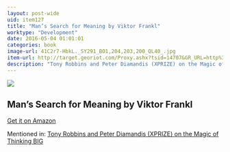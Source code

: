 ```yaml
---
layout: post-wide
uid: item127
title: "Man’s Search for Meaning by Viktor Frankl"
worktype: "Development"
date: 2016-05-04 01:01:01
categories: book
image-url: 41C2r7-HbkL._SY291_BO1,204,203,200_QL40_.jpg
item-url: http://target.georiot.com/Proxy.ashx?tsid=14707&GR_URL=http%3A%2F%2Fwww.amazon.com%2FMans-Search-Meaning-Viktor-Frankl%2Fdp%2F080701429X%2F
description: "Tony Robbins and Peter Diamandis (XPRIZE) on the Magic of Thinking BIG"
---
```

<a href="http://target.georiot.com/Proxy.ashx?tsid=14707&GR_URL=http%3A%2F%2Fwww.amazon.com%2FMans-Search-Meaning-Viktor-Frankl%2Fdp%2F080701429X%2F" target="blank"><img src="../../../../img/thumbs/41C2r7-HbkL._SY291_BO1,204,203,200_QL40_.jpg" class="prod-img"></a>
<h2>Man’s Search for Meaning by Viktor Frankl</h2>
<p><a href="http://target.georiot.com/Proxy.ashx?tsid=14707&GR_URL=http%3A%2F%2Fwww.amazon.com%2FMans-Search-Meaning-Viktor-Frankl%2Fdp%2F080701429X%2F" target="blank">Get it on Amazon</a><p>
<p>Mentioned in: <a href="http://fourhourworkweek.com/2014/10/07/global-learning-xprize/" target="blank">Tony Robbins and Peter Diamandis (XPRIZE) on the Magic of Thinking BIG</a></p>
